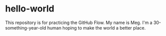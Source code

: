# hello-world
This repository is for practicing the GitHub Flow.
My name is Meg.  I'm a 30-something-year-old human hoping to make the world a better place.
